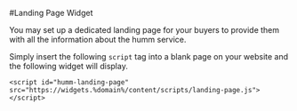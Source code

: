 #Landing Page Widget

You may set up a dedicated landing page for your buyers to provide them with all the information about the humm service.

Simply insert the following <code>script</code> tag into a blank page on your website and the following widget will display.

```
<script id="humm-landing-page" src="https://widgets.%domain%/content/scripts/landing-page.js"></script>
```

<script id="humm-landing-page" src="https://widgets.%domain%/content/scripts/landing-page.js"></script>